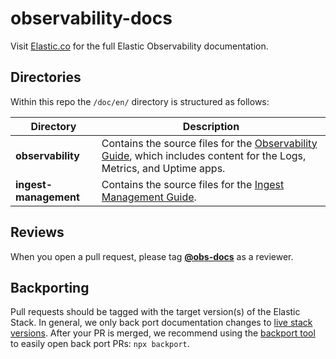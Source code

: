 # observability-docs

Visit [Elastic.co](https://www.elastic.co/guide/en/observability/current/index.html) for the full Elastic Observability documentation.

## Directories

Within this repo the `/doc/en/` directory is structured as follows:

| Directory             | Description |
| --------------------- | ----------- |
| __observability__     | Contains the source files for the [Observability Guide](https://www.elastic.co/guide/en/observability/master/index.html), which includes content for the Logs, Metrics, and Uptime apps.|
| __ingest-management__ | Contains the source files for the [Ingest Management Guide](https://www.elastic.co/guide/en/ingest-management/master/index.html).|

## Reviews

When you open a pull request, please tag **[@obs-docs](https://github.com/orgs/elastic/teams/obs-docs)** as a reviewer.

## Backporting

Pull requests should be tagged with the target version(s) of the Elastic Stack.
In general, we only back port documentation changes to [live stack versions](https://github.com/elastic/docs/blob/25bfa6722e52b0e7e1a18e5c12d1ec9f7c84c0c7/conf.yaml#L59).
After your PR is merged, we recommend using the [backport tool](https://github.com/sqren/backport) to easily open back port PRs:
`npx backport`.
